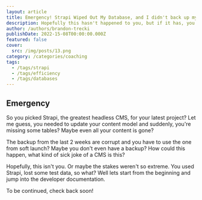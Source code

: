 ```yaml
---
layout: article
title: Emergency! Strapi Wiped Out My Database, and I didn't back up my data!
description: Hopefully this hasn't happened to you, but if it has, you're not alone, according to their forums and discord. Let's dive into the developer documentation and see what we can do to prevent this from happening again.
author: /authors/brandon-trecki
publishDate: 2022-15-08T00:00:00.000Z
featured: false
cover:
  src: /img/posts/13.png
category: /categories/coaching
tags:
  - /tags/strapi
  - /tags/efficiency
  - /tags/databases
---
```



## Emergency

So you picked Strapi, the greatest headless CMS, for your latest project? Let me guess, you needed to update your content model and suddenly, you're missing some tables? Maybe even all your content is gone? 

The backup from the last 2 weeks are corrupt and you have to use the one from soft launch? Maybe you don't even have a backup? How could this happen, what kind of sick joke of a CMS is this? 

Hopefully, this isn't you. Or maybe the stakes weren't so extreme. You used Strapi, lost some test data, so what? Well lets start from the beginning and jump into the developer documentation.

To be continued, check back soon!

